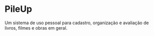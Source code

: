 # PileUp
Um sistema de uso pessoal para cadastro, organização e avaliação de livros, filmes e obras em geral.